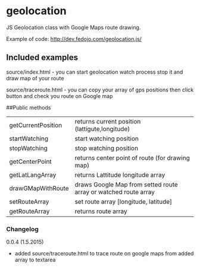 # geolocation
JS Geolocation class with Google Maps route drawing. 


Example of code: http://dev.fedojo.com/geolocation.js/


## Included examples
source/index.html - you can start geolocation watch process stop it and draw map of your route

source/traceroute.html - you can copy your array of gps positions then click button and check you route on Google map

##Public methods
<table>
	<tr>
		<td>getCurrentPosition</td>
		<td>returns current position (lattigute,longitude)</td>
	</tr>
	<tr>
		<td>startWatching</td>
		<td>start watching position</td>
	</tr>
	<tr>
		<td>stopWatching</td>
		<td>stop watching position</td>
	</tr>
	<tr>
		<td>getCenterPoint</td>
		<td>returns center point of route (for drawing map)</td>
	</tr>
	<tr>
		<td>getLatLangArray</td>
		<td>returns Lattitude longitude array</td>
	</tr>
	<tr>
		<td>drawGMapWithRoute</td>
		<td>draws Google Map from setted route array or watched route array</td>
	</tr>
	<tr>
		<td>setRouteArray</td>
		<td>set route array [longitude, latitude]</td>
	</tr>
	<tr>
		<td>getRouteArray</td>
		<td>returns route array</td>
	</tr>
</table>


### Changelog

0.0.4 (1.5.2015)
- added source/traceroute.html to trace route on google maps from added array to textarea